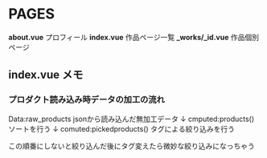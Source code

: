 # PAGES

**about.vue** プロフィール
**index.vue** 作品ページ一覧
**_works/_id.vue** 作品個別ページ

## index.vue メモ

### プロダクト読み込み時データの加工の流れ
Data:raw_products jsonから読み込んだ無加工データ
↓
cmputed:products() ソートを行う
↓
comuted:pickedproducts() タグによる絞り込みを行う

この順番にしないと絞り込んだ後にタグ変えたら微妙な絞り込みになっちゃう